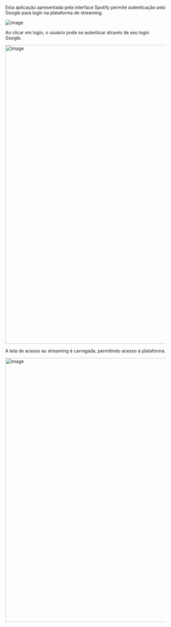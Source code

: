 Esta aplicação apresentada pela interface Spotify permite autenticação pelo Google para login na plataforma de streaming.

![image](https://github.com/daytrevisan/sharpCodersProj-AuthSpotify/assets/110201520/16d62bf6-8148-4800-a81e-cb8a5cb5fea0)


Ao clicar em login, o usuário pode se autenticar através de seu login Google.

<img width="938" alt="image" src="https://github.com/daytrevisan/sharpCodersProj-AuthSpotify/assets/110201520/34e194b9-a044-4662-8133-ad75fba2ff4a">


A tela de acesso ao streaming é carregada, permitindo acesso à plataforma.

<img width="829" alt="image" src="https://github.com/daytrevisan/sharpCodersProj-AuthSpotify/assets/110201520/82721eaa-83ee-48e6-a1a0-4f39976258ca">
